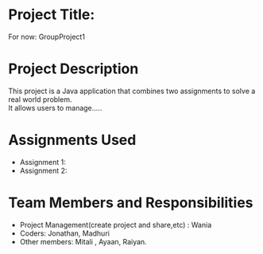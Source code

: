 # Project Title:

For now: GroupProject1


# Project Description

This project is a Java application that combines two assignments to solve a real world problem.  
It allows users to manage.....

# Assignments Used

- Assignment 1: 
- Assignment 2: 


# Team Members and Responsibilities

- Project Management(create project and share,etc) :  Wania
- Coders: Jonathan, Madhuri
- Other members: Mitali , Ayaan, Raiyan.
